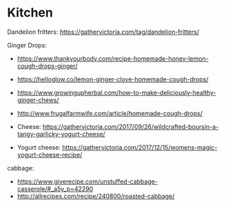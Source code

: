 # Kitchen

Dandelion fritters: https://gathervictoria.com/tag/dandelion-fritters/

Ginger Drops:
 * https://www.thankyourbody.com/recipe-homemade-honey-lemon-cough-drops-ginger/
 * https://helloglow.co/lemon-ginger-clove-homemade-cough-drops/
 * https://www.growingupherbal.com/how-to-make-deliciously-healthy-ginger-chews/
 * http://www.frugalfarmwife.com/article/homemade-cough-drops/

* Cheese: https://gathervictoria.com/2017/09/26/wildcrafted-boursin-a-tangy-garlicky-yogurt-cheese/
* Yogurt cheese: https://gathervictoria.com/2017/12/15/womens-magic-yogurt-cheese-recipe/

cabbage:
 * https://www.giverecipe.com/unstuffed-cabbage-casserole/#_a5y_p=42290
 * http://allrecipes.com/recipe/240800/roasted-cabbage/



